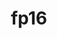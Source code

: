 ---
title: "fp16"
layout: cache
categories: [package, develop]
meta: {"compilers": ["apple-clang@=16.0.0", "gcc@=11.4.0", "gcc@=13.2.0"], "num_specs": 38, "num_specs_by_stack": {"e4s": 10, "e4s-neoverse_v1": 4, "ml-darwin-aarch64-mps": 4, "ml-linux-aarch64-cpu": 10, "ml-linux-aarch64-cuda": 10, "ml-linux-x86_64-cpu": 10, "ml-linux-x86_64-cuda": 10, "root": 38}, "oss": ["sequoia", "ubuntu22.04", "ubuntu24.04"], "platforms": ["darwin", "linux"], "stacks": ["e4s", "e4s-neoverse_v1", "ml-darwin-aarch64-mps", "ml-linux-aarch64-cpu", "ml-linux-aarch64-cuda", "ml-linux-x86_64-cpu", "ml-linux-x86_64-cuda", "root"], "targets": ["aarch64", "neoverse_v1", "x86_64_v3"], "versions": ["2020-05-14"]}
spec_details: [{"compiler": "gcc@=13.2.0", "hash": "3aqxoseb5s5pzb5ckwtf77ji37t5hnv6", "os": "ubuntu24.04", "platform": "linux", "size": "-", "stacks": ["ml-linux-x86_64-cpu", "ml-linux-x86_64-cuda", "root"], "target": "x86_64_v3", "variants": ["build_system=cmake", "build_type=Release", "generator=ninja", "~ipo"], "versions": ["2020-05-14"]}, {"compiler": "gcc@=13.2.0", "hash": "3kx3mwbb5xutzimvsn5mhbjm6afknqe4", "os": "ubuntu24.04", "platform": "linux", "size": "-", "stacks": ["ml-linux-x86_64-cpu", "ml-linux-x86_64-cuda", "root"], "target": "x86_64_v3", "variants": ["build_system=cmake", "build_type=Release", "generator=ninja", "~ipo"], "versions": ["2020-05-14"]}, {"compiler": "gcc@=11.4.0", "hash": "4vw32camkmymuh5hqfzj5g4qlj2nbzn2", "os": "ubuntu22.04", "platform": "linux", "size": "-", "stacks": ["e4s-neoverse_v1", "root"], "target": "neoverse_v1", "variants": ["build_system=cmake", "build_type=Release", "generator=ninja", "~ipo"], "versions": ["2020-05-14"]}, {"compiler": "gcc@=13.2.0", "hash": "57fvcivpe2lzh6c3uohu3kkb7twtrquj", "os": "ubuntu24.04", "platform": "linux", "size": "-", "stacks": ["ml-linux-aarch64-cpu", "ml-linux-aarch64-cuda", "root"], "target": "aarch64", "variants": ["build_system=cmake", "build_type=Release", "generator=ninja", "~ipo"], "versions": ["2020-05-14"]}, {"compiler": "gcc@=13.2.0", "hash": "5d3zihwvuepou7gmuigngtffucjxfozf", "os": "ubuntu24.04", "platform": "linux", "size": "-", "stacks": ["ml-linux-aarch64-cpu", "ml-linux-aarch64-cuda", "root"], "target": "aarch64", "variants": ["build_system=cmake", "build_type=Release", "generator=ninja", "~ipo"], "versions": ["2020-05-14"]}, {"compiler": "gcc@=11.4.0", "hash": "5xjlwpvysy46hqz3ls4pnfkjypx46ef3", "os": "ubuntu22.04", "platform": "linux", "size": "-", "stacks": ["e4s-neoverse_v1", "root"], "target": "neoverse_v1", "variants": ["build_system=cmake", "build_type=Release", "generator=ninja", "~ipo"], "versions": ["2020-05-14"]}, {"compiler": "gcc@=13.2.0", "hash": "7ym3ecmxj3k7q6e3oklbvj4ttgfoyi6p", "os": "ubuntu24.04", "platform": "linux", "size": "-", "stacks": ["ml-linux-x86_64-cpu", "ml-linux-x86_64-cuda", "root"], "target": "x86_64_v3", "variants": ["build_system=cmake", "build_type=Release", "generator=ninja", "~ipo"], "versions": ["2020-05-14"]}, {"compiler": "gcc@=13.2.0", "hash": "cd5f2cgnhla3ewylxualgclcpgf4mpky", "os": "ubuntu24.04", "platform": "linux", "size": "-", "stacks": ["ml-linux-x86_64-cpu", "ml-linux-x86_64-cuda", "root"], "target": "x86_64_v3", "variants": ["build_system=cmake", "build_type=Release", "generator=ninja", "~ipo"], "versions": ["2020-05-14"]}, {"compiler": "gcc@=13.2.0", "hash": "dtw2mxsyrw3gzquq4x67p2px4fg3rycv", "os": "ubuntu24.04", "platform": "linux", "size": "-", "stacks": ["ml-linux-x86_64-cpu", "ml-linux-x86_64-cuda", "root"], "target": "x86_64_v3", "variants": ["build_system=cmake", "build_type=Release", "generator=ninja", "~ipo"], "versions": ["2020-05-14"]}, {"compiler": "gcc@=13.2.0", "hash": "e7qqegbjt4hguzoqlwp2nyydxrfakqez", "os": "ubuntu24.04", "platform": "linux", "size": "-", "stacks": ["ml-linux-aarch64-cpu", "ml-linux-aarch64-cuda", "root"], "target": "aarch64", "variants": ["build_system=cmake", "build_type=Release", "generator=ninja", "~ipo"], "versions": ["2020-05-14"]}, {"compiler": "gcc@=11.4.0", "hash": "h3hzuc3vx4z3c6376vrpcai7swodfgzf", "os": "ubuntu22.04", "platform": "linux", "size": "-", "stacks": ["e4s", "root"], "target": "x86_64_v3", "variants": ["build_system=cmake", "build_type=Release", "generator=ninja", "~ipo"], "versions": ["2020-05-14"]}, {"compiler": "gcc@=11.4.0", "hash": "hri5vwjyfq4gmevp7r52b5uiir2vbcrw", "os": "ubuntu22.04", "platform": "linux", "size": "-", "stacks": ["e4s", "root"], "target": "x86_64_v3", "variants": ["build_system=cmake", "build_type=Release", "generator=ninja", "~ipo"], "versions": ["2020-05-14"]}, {"compiler": "gcc@=13.2.0", "hash": "htba4txtbpix3ge5quxo7hwextrlfulr", "os": "ubuntu24.04", "platform": "linux", "size": "-", "stacks": ["ml-linux-x86_64-cpu", "ml-linux-x86_64-cuda", "root"], "target": "x86_64_v3", "variants": ["build_system=cmake", "build_type=Release", "generator=ninja", "~ipo"], "versions": ["2020-05-14"]}, {"compiler": "apple-clang@=16.0.0", "hash": "in4nubuqu4tqsji53dt433deq3u6mflu", "os": "sequoia", "platform": "darwin", "size": "-", "stacks": ["ml-darwin-aarch64-mps", "root"], "target": "aarch64", "variants": ["build_system=cmake", "build_type=Release", "generator=ninja", "~ipo"], "versions": ["2020-05-14"]}, {"compiler": "gcc@=13.2.0", "hash": "lshao77fty5tdspptw4kip6r3tpm34bu", "os": "ubuntu24.04", "platform": "linux", "size": "-", "stacks": ["ml-linux-aarch64-cpu", "ml-linux-aarch64-cuda", "root"], "target": "aarch64", "variants": ["build_system=cmake", "build_type=Release", "generator=ninja", "~ipo"], "versions": ["2020-05-14"]}, {"compiler": "gcc@=13.2.0", "hash": "lzha5o75yww2maatntym5tccdfh54jv5", "os": "ubuntu24.04", "platform": "linux", "size": "-", "stacks": ["ml-linux-aarch64-cpu", "ml-linux-aarch64-cuda", "root"], "target": "aarch64", "variants": ["build_system=cmake", "build_type=Release", "generator=ninja", "~ipo"], "versions": ["2020-05-14"]}, {"compiler": "gcc@=11.4.0", "hash": "p3pwpysto2p7kwcg727yhtojssbr4c6a", "os": "ubuntu22.04", "platform": "linux", "size": "-", "stacks": ["e4s", "root"], "target": "x86_64_v3", "variants": ["build_system=cmake", "build_type=Release", "generator=ninja", "~ipo"], "versions": ["2020-05-14"]}, {"compiler": "gcc@=13.2.0", "hash": "powkstvxehxlizgy63ttwv5xslz443ow", "os": "ubuntu24.04", "platform": "linux", "size": "-", "stacks": ["ml-linux-aarch64-cpu", "ml-linux-aarch64-cuda", "root"], "target": "aarch64", "variants": ["build_system=cmake", "build_type=Release", "generator=ninja", "~ipo"], "versions": ["2020-05-14"]}, {"compiler": "gcc@=11.4.0", "hash": "qnatcymew3regc2l7znlyuvbuy46nuna", "os": "ubuntu22.04", "platform": "linux", "size": "-", "stacks": ["e4s-neoverse_v1", "root"], "target": "neoverse_v1", "variants": ["build_system=cmake", "build_type=Release", "generator=ninja", "~ipo"], "versions": ["2020-05-14"]}, {"compiler": "apple-clang@=16.0.0", "hash": "rbkgp2mdnrnrjhrhkggajginyv2ag6kq", "os": "sequoia", "platform": "darwin", "size": "-", "stacks": ["ml-darwin-aarch64-mps", "root"], "target": "aarch64", "variants": ["build_system=cmake", "build_type=Release", "generator=ninja", "~ipo"], "versions": ["2020-05-14"]}, {"compiler": "gcc@=11.4.0", "hash": "reumkifb7f6yolsbfk3p73koaoxxguxy", "os": "ubuntu22.04", "platform": "linux", "size": "-", "stacks": ["e4s", "root"], "target": "x86_64_v3", "variants": ["build_system=cmake", "build_type=Release", "generator=ninja", "~ipo"], "versions": ["2020-05-14"]}, {"compiler": "gcc@=11.4.0", "hash": "sscjciljttldu6tow4s7n6rwxijfecbz", "os": "ubuntu22.04", "platform": "linux", "size": "-", "stacks": ["e4s", "root"], "target": "x86_64_v3", "variants": ["build_system=cmake", "build_type=Release", "generator=ninja", "~ipo"], "versions": ["2020-05-14"]}, {"compiler": "apple-clang@=16.0.0", "hash": "u3sbl4pap4iagsfm5eemir5w7shlnpi3", "os": "sequoia", "platform": "darwin", "size": "-", "stacks": ["ml-darwin-aarch64-mps", "root"], "target": "aarch64", "variants": ["build_system=cmake", "build_type=Release", "generator=ninja", "~ipo"], "versions": ["2020-05-14"]}, {"compiler": "gcc@=11.4.0", "hash": "ua3x4bplpcm5bppbjbinokkvciic2hgh", "os": "ubuntu22.04", "platform": "linux", "size": "-", "stacks": ["e4s", "root"], "target": "x86_64_v3", "variants": ["build_system=cmake", "build_type=Release", "generator=ninja", "~ipo"], "versions": ["2020-05-14"]}, {"compiler": "gcc@=11.4.0", "hash": "uoiwn3d6nljymjjfxpqealupd6yb6sf5", "os": "ubuntu22.04", "platform": "linux", "size": "-", "stacks": ["e4s", "root"], "target": "x86_64_v3", "variants": ["build_system=cmake", "build_type=Release", "generator=ninja", "~ipo"], "versions": ["2020-05-14"]}, {"compiler": "gcc@=11.4.0", "hash": "vh7cvqf2z624oaeepmyohk2plv4m32kk", "os": "ubuntu22.04", "platform": "linux", "size": "-", "stacks": ["e4s", "root"], "target": "x86_64_v3", "variants": ["build_system=cmake", "build_type=Release", "generator=ninja", "~ipo"], "versions": ["2020-05-14"]}, {"compiler": "gcc@=13.2.0", "hash": "vntuq3mxszlxz4crlw2fne7vnotwdwhd", "os": "ubuntu24.04", "platform": "linux", "size": "-", "stacks": ["ml-linux-x86_64-cpu", "ml-linux-x86_64-cuda", "root"], "target": "x86_64_v3", "variants": ["build_system=cmake", "build_type=Release", "generator=ninja", "~ipo"], "versions": ["2020-05-14"]}, {"compiler": "gcc@=13.2.0", "hash": "we22jnqkd7ydirqcjfbehfgkyptdg5me", "os": "ubuntu24.04", "platform": "linux", "size": "-", "stacks": ["ml-linux-aarch64-cpu", "ml-linux-aarch64-cuda", "root"], "target": "aarch64", "variants": ["build_system=cmake", "build_type=Release", "generator=ninja", "~ipo"], "versions": ["2020-05-14"]}, {"compiler": "gcc@=13.2.0", "hash": "wphhmw3swd3dq7hr2a27f3gakgmhmjxf", "os": "ubuntu24.04", "platform": "linux", "size": "-", "stacks": ["ml-linux-aarch64-cpu", "ml-linux-aarch64-cuda", "root"], "target": "aarch64", "variants": ["build_system=cmake", "build_type=Release", "generator=ninja", "~ipo"], "versions": ["2020-05-14"]}, {"compiler": "gcc@=13.2.0", "hash": "wzqxpgfoyrbqydsuzidnd2r42tdrz72i", "os": "ubuntu24.04", "platform": "linux", "size": "-", "stacks": ["ml-linux-x86_64-cpu", "ml-linux-x86_64-cuda", "root"], "target": "x86_64_v3", "variants": ["build_system=cmake", "build_type=Release", "generator=ninja", "~ipo"], "versions": ["2020-05-14"]}, {"compiler": "gcc@=13.2.0", "hash": "wzu5gwtlrqpawbmbqk4kovad7qsk3hxu", "os": "ubuntu24.04", "platform": "linux", "size": "-", "stacks": ["ml-linux-aarch64-cpu", "ml-linux-aarch64-cuda", "root"], "target": "aarch64", "variants": ["build_system=cmake", "build_type=Release", "generator=ninja", "~ipo"], "versions": ["2020-05-14"]}, {"compiler": "gcc@=13.2.0", "hash": "xerdrhfs23fjzkkqzmqhuijsqhmcnwo6", "os": "ubuntu24.04", "platform": "linux", "size": "-", "stacks": ["ml-linux-x86_64-cpu", "ml-linux-x86_64-cuda", "root"], "target": "x86_64_v3", "variants": ["build_system=cmake", "build_type=Release", "generator=ninja", "~ipo"], "versions": ["2020-05-14"]}, {"compiler": "gcc@=11.4.0", "hash": "xi7amiebxarzvyfbhdmqpnfiepirqnre", "os": "ubuntu22.04", "platform": "linux", "size": "-", "stacks": ["e4s-neoverse_v1", "root"], "target": "neoverse_v1", "variants": ["build_system=cmake", "build_type=Release", "generator=ninja", "~ipo"], "versions": ["2020-05-14"]}, {"compiler": "gcc@=11.4.0", "hash": "xqfo32mvyo2hqp6wqhz5f2lba2iovyxd", "os": "ubuntu22.04", "platform": "linux", "size": "-", "stacks": ["e4s", "root"], "target": "x86_64_v3", "variants": ["build_system=cmake", "build_type=Release", "generator=ninja", "~ipo"], "versions": ["2020-05-14"]}, {"compiler": "gcc@=13.2.0", "hash": "y5ct7xhflvu66geqxgq5sdwe3yuxlams", "os": "ubuntu24.04", "platform": "linux", "size": "-", "stacks": ["ml-linux-x86_64-cpu", "ml-linux-x86_64-cuda", "root"], "target": "x86_64_v3", "variants": ["build_system=cmake", "build_type=Release", "generator=ninja", "~ipo"], "versions": ["2020-05-14"]}, {"compiler": "gcc@=13.2.0", "hash": "ys36c5awb34imnd5q4iwkqbkbg6sysiv", "os": "ubuntu24.04", "platform": "linux", "size": "-", "stacks": ["ml-linux-aarch64-cpu", "ml-linux-aarch64-cuda", "root"], "target": "aarch64", "variants": ["build_system=cmake", "build_type=Release", "generator=ninja", "~ipo"], "versions": ["2020-05-14"]}, {"compiler": "gcc@=11.4.0", "hash": "z7rd5itjdibukrjh5huowdm4mtalj5td", "os": "ubuntu22.04", "platform": "linux", "size": "-", "stacks": ["e4s", "root"], "target": "x86_64_v3", "variants": ["build_system=cmake", "build_type=Release", "generator=ninja", "~ipo"], "versions": ["2020-05-14"]}, {"compiler": "apple-clang@=16.0.0", "hash": "zqjo4sbxshcqhaib2yiz3chtoczri2f6", "os": "sequoia", "platform": "darwin", "size": "-", "stacks": ["ml-darwin-aarch64-mps", "root"], "target": "aarch64", "variants": ["build_system=cmake", "build_type=Release", "generator=ninja", "~ipo"], "versions": ["2020-05-14"]}]
---